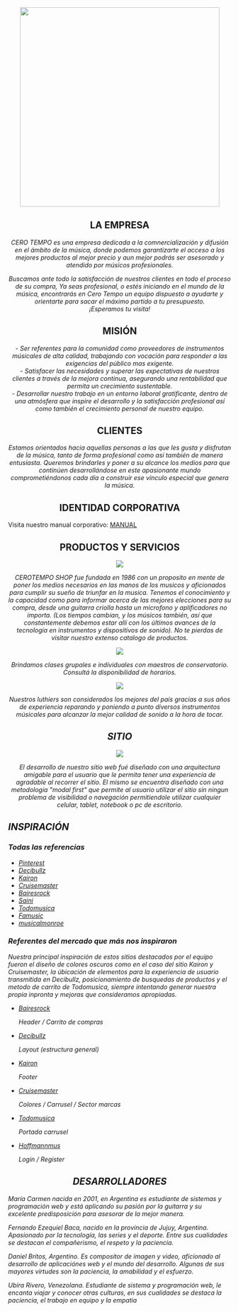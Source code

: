 <div align="center">
  <img src="https://github.com/daniel-britos/grupo_3_CeroTempo/blob/main/doc/Design/logoBase.png" width="450" height="450">
</div>


<div align="center">
  <h2> LA EMPRESA </h2>
  <p><i>
     CERO TEMPO es una empresa dedicada a la comnercialización y difusión en el ámbito de la música, donde podemos garantizarte el acceso 
     a los mejores productos al mejor precio y aun mejor podrás ser asesorado y atendido por músicos profesionales.</i><p>
  <p><i>
    Buscamos ante todo la satisfacción de nuestros clientes en todo el proceso de su compra,
    Ya seas profesional, o estés iniciando en el mundo de la música, encontrarás en Cero 
    Tempo un equipo dispuesto a ayudarte y orientarte para sacar el máximo 
    partido a tu presupuesto. <br/>¡Esperamos tu visita! 
  </i></p>
</div>

<div align="center">
  <h2> MISIÓN </h2>
  <p>
    <i>
      - Ser referentes para la comunidad como proveedores de instrumentos músicales de alta calidad, trabajando con vocación para responder a las exigencias del      público mas exigente.<br/>
      - Satisfacer las necesidades y superar las expectativas de nuestros clientes a través de la mejora continua, asegurando una rentabilidad que permita un   crecimiento  sustentable.<br/>
      - Desarrollar nuestro trabajo en un entorno laboral gratificante, dentro de una atmósfera que inspire el desarrollo y la satisfacción profesional así 
como también el crecimiento personal de nuestro equipo. <br/>
     </i>
   </p> 
</div>

<div align="center">
  <h2> CLIENTES </h2>
  <p>
    <i>
      Estamos orientados hacia aquellas personas a las que les gusta y disfrutan de la música, tanto de forma profesional como así también de manera entusiasta. Queremos brindarles y poner a su alcance los medios para que continúen desarrollándose en este apasionante mundo comprometiéndonos cada día a construir ese vínculo especial que genera la música.
    </i>
  </p>
</div>

<div align="center">
  
  <h2> IDENTIDAD CORPORATIVA </h2>
  <p align="left">Visita nuestro manual corporativo: <a href="https://github.com/daniel-britos/grupo_3_CeroTempo/blob/main/doc/Design/manual_corporativo.pdf">MANUAL</a></p>
</div>

<div align="center">
  <h2> PRODUCTOS Y SERVICIOS </h2>
  <img src="https://github.com/daniel-britos/grupo_3_CeroTempo/blob/main/doc/Design/productos.png">
  <p><i>CEROTEMPO SHOP fue fundada en 1986 con un proposito en mente de poner los medios necesarios en las manos de los musicos y aficionados para cumplir su sueño de triunfar en la musica. Tenemos el conocimiento y la capacidad como para informar acerca de las mejores elecciones para su compra, desde una guitarra criolla hasta un microfono y aplificadores no importa. (Los tiempos cambian, y los músicos también, así que constantemente debemos estar allí con los últimos avances de la tecnología en instrumentos y dispositivos de sonido). No te pierdas de visitar nuestro extenso catalogo de productos.</i></p>
  <img src="https://github.com/daniel-britos/grupo_3_CeroTempo/blob/main/doc/Design/clases.png">
<p><i>
    Brindamos clases grupales e individuales con maestros de conservatorio.<br/>
    Consultá la disponibilidad de horarios.
</i></p>
  <img src="https://github.com/daniel-britos/grupo_3_CeroTempo/blob/main/doc/Design/luthiers.png">
<p><i>
   Nuestros luthiers son considerados los mejores del país gracias a sus años de experiencia reparando y poniendo a punto diversos instrumentos músicales para alcanzar la mejor calidad de sonido a la hora de tocar.
</div>

<div align ="center">
  <h2> SITIO </h2>
  <img src="https://github.com/daniel-britos/grupo_3_CeroTempo/blob/main/doc/Design/sitio.png">
  <p>
    <i>
      El desarrollo de nuestro sitio web fué diseñado con una arquitectura amigable para el usuario que le permita tener una experiencia
      de agradable al recorrer el sitio. El mismo se encuentra diseñado con una metodologia "modal first" que permite al usuario utilizar
      el sitio sin ningun problema de visibilidad o navegación permitiendole utilizar cualquier celular, tablet, notebook o pc de escritorio.
    </i>
  </p>
</div>

 <div>
  <h2> INSPIRACIÓN </h2>
   <h3>Todas las referencias</h3>
    <ul>
      <li><a href="https://ar.pinterest.com/pin/4785143345966263/">Pinterest</a></li>
      <li><a href="https://www.decibullz.com/">Decibullz</a></li>
      <li><a href="https://www.kaironmusic.com.ar/">Kairon</a></li>
      <li><a href="https://cruisemaster.com.au/">Cruisemaster</a></li>
      <li><a href="https://www.baires.rocks/">Bairesrock</a></li>
      <li><a href="https://www.sainimusic.com.ar/">Saini</a></li>
      <li><a href="https://todomusica.com.ar/">Todomusica</a></li>
      <li><a href="https://www.famusic.com.ar/">Famusic</a></li>
      <li><a href="https://musicalmonroe.com.ar/">musicalmonroe</a></li>
   </ul>
      <h3>Referentes del mercado que más nos inspiraron</h3>
      <p>
      Nuestra principal inspiración de estos sitios destacados por el equipo fueron el diseño de colores oscuros como en el caso del sitio Kairon y Cruisemaster, la úbicación de elementos para la experiencia de usuario transmitida en Decibullz, posicionamiento de busquedas de productos y el metodo de carrito de Todomusica, siempre intentando generar nuestra propia inpronta y mejoras que consideramos apropiadas.
   </p>
    <ul>
      <li>
        <a href="https://www.baires.rocks/">Bairesrock</a><p>Header / Carrito de compras</p>
      </li>
      <li>
        <a href="https://www.decibullz.com/">Decibullz</a> <p>Layout (estructura general)</p>
      </li>
      <li>
        <a href="https://www.kaironmusic.com.ar/">Kairon</a> <p>Footer</p>
      </li>
      <li>
        <a href="https://cruisemaster.com.au/">Cruisemaster</a><p>Colores / Carrusel / Sector marcas</p>
      </li>
      <li>
        <a href="https://todomusica.com.ar/">Todomusica</a><p>Portada carrusel</p>
      </li>
      <li>
        <a href="https://www.hoffmannmusica.com.ar/iniciar">Hoffmannmus</a> <p>Login / Register </p>
      </li>
   </ul>
</div>
  
  
  
<div align="center">
   <h2>DESARROLLADORES</h2>  
</div>


<p><i>María Carmen nacida en 2001, en Argentina es estudiante de sistemas y programación web y está aplicando su pasión por la guitarra  y su excelente predisposición para asesorar de la mejor manera.</i></p>
<p><i>Fernando Ezequiel Baca, nacido en la provincia de Jujuy, Argentina. Apasionado por la tecnología, las series y el deporte. Entre sus cualidades se destacan el compañerismo, el respeto y la paciencia.</i></p>
<p><i>Daniel Britos, Argentino. Es compositor de imagen y video, aficionado al desarrollo de aplicaciónes web y el mundo del desarrollo. Algunas de sus mayores virtudes son la paciencia, la amabilidad y el esfuerzo.</i></p>
<p><i>Ubira Rivero, Venezolana. Estudiante de sistema y programación web, le encanta viajar y conocer otras culturas, en sus cualidades se destaca la paciencia, el trabajo en equipo y la empatia</i></p>





